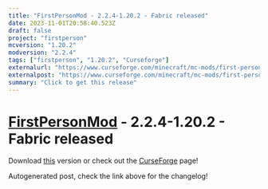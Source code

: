 ```yaml
---
title: "FirstPersonMod - 2.2.4-1.20.2 - Fabric released"
date: 2023-11-01T20:58:40.523Z
draft: false
project: "firstperson"
mcversion: "1.20.2"
modversion: "2.2.4"
tags: ["firstperson", "1.20.2", "Curseforge"]
externalurl: "https://www.curseforge.com/minecraft/mc-mods/first-person-model/files/4833127"
externalpost: "https://www.curseforge.com/minecraft/mc-mods/first-person-model/files/4833127"
summary: "Click to get this release"
---
```

# [FirstPersonMod](/project/firstperson) - 2.2.4-1.20.2 - Fabric released
Download [this](https://www.curseforge.com/minecraft/mc-mods/first-person-model/files/4833127) version or check out the [CurseForge](https://www.curseforge.com/minecraft/mc-mods/first-person-model) page!

Autogenerated post, check the link above for the changelog!
